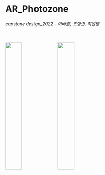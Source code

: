 # AR_Photozone
###### capstone design_2022 - 이배원, 조형빈, 최원영

\
<img src = "https://user-images.githubusercontent.com/79827366/170507982-f161d171-8e05-425a-b04c-d1dcff72d777.png" width="32%" height="32%">
<img src = "https://user-images.githubusercontent.com/79827366/198867915-cde860da-20d9-43ba-a56a-e84b831d8278.png" width="32%" height="32%">